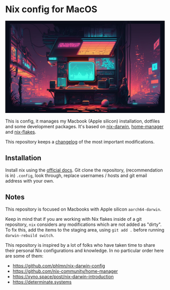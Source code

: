 # Nix config for MacOS

![2d graphics, laptop in the middle of a cyberpunk city, screen glowing, neon lightning, with a wrench as the wallpaper 2d --ar 16:9](assets/cover.png "Generated with Midjourney: 2d graphics, laptop in the middle of a cyberpunk city, screen glowing, neon lightning, with a wrench as the wallpaper 2d --ar 16:9")

This is config, it manages my Macbook (Apple silicon) installation, dotfiles and some development packages. It's based on [nix-darwin](https://github.com/LnL7/nix-darwin), [home-manager](https://github.com/nix-community/home-manager) and [nix-flakes](https://nixos.wiki/wiki/Flakes).

This repository keeps a [changelog](docs/CHANGELOG.md) of the most important modifications.

## Installation

Install nix using the [official docs](https://nixos.org/download.html#nix-install-macos). Git clone the repository, (recommendation is in) `.config`, look through, replace usernames / hosts and git email address with your own.

## Notes

This repository is focused on Macbooks with Apple silicon `aarch64-darwin`.

Keep in mind that if you are working with Nix flakes inside of a git repository, `nix` considers any modifications which
are not added as "dirty". To fix this, add the items to the staging area, using `git add .` before running `darwin-rebuild switch`.

This repository is inspired by a lot of folks who have taken time to share their personal Nix configurations and knowledge. In no particular order here are some of them:

- https://github.com/phlmn/nix-darwin-config
- https://github.com/nix-community/home-manager
- https://xyno.space/post/nix-darwin-introduction
- https://determinate.systems
